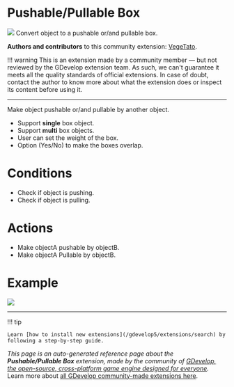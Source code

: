 # Pushable/Pullable Box

<img src="https://resources.gdevelop-app.com/assets/Icons/Line Hero Pack/Master/SVG/Construction/Construction_barrel_oil_petroleum_tank.svg" class="extension-icon"></img>
Convert object to a pushable or/and pullable box.

**Authors and contributors** to this community extension: [VegeTato](https://gd.games/VegeTato).

!!! warning
    This is an extension made by a community member — but not reviewed
    by the GDevelop extension team. As such, we can't guarantee it
    meets all the quality standards of official extensions. In case of
    doubt, contact the author to know more about what the extension
    does or inspect its content before using it.


---

Make object pushable or/and pullable by another object.  

- Support **single** box object.
- Support **multi** box objects.
- User can set the weight of the box.
- Option (Yes/No) to make the boxes overlap.  

# Conditions
- Check if object is pushing.
- Check if object is pulling.  

# Actions
- Make objectA pushable by objectB.
- Make objectA Pullable by objectB.

# Example
![](https://i.imgur.com/C9HKvkz.png)

---

!!! tip

    Learn [how to install new extensions](/gdevelop5/extensions/search) by following a step-by-step guide.

*This page is an auto-generated reference page about the **Pushable/Pullable Box** extension, made by the community of [GDevelop, the open-source, cross-platform game engine designed for everyone](https://gdevelop.io/).* Learn more about [all GDevelop community-made extensions here](/gdevelop5/extensions).